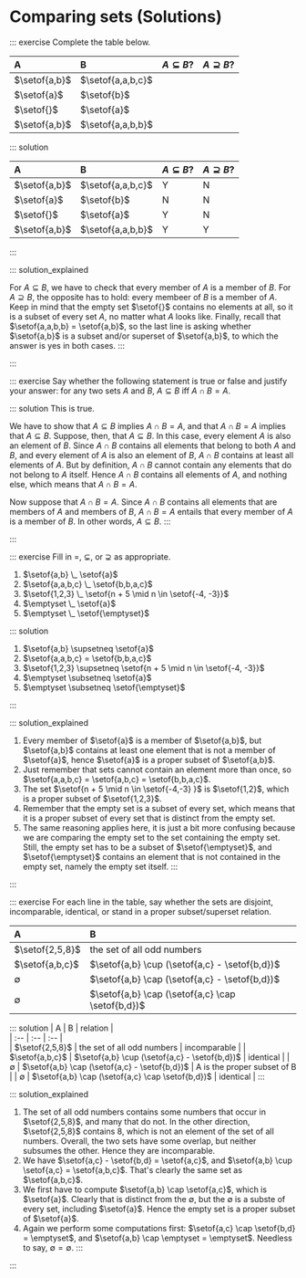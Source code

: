 # Comparing sets (Solutions)

::: exercise
Complete the table below.

| A             | B                 | $A \subseteq B$? | $A \supseteq B$? | 
| :--           | :--               | :--              | :--              | 
| $\setof{a,b}$ | $\setof{a,a,b,c}$ |                  |                  | 
| $\setof{a}$   | $\setof{b}$       |                  |                  | 
| $\setof{}$    | $\setof{a}$       |                  |                  | 
| $\setof{a,b}$ | $\setof{a,a,b,b}$ |                  |                  | 

::: solution

| A             | B                 | $A \subseteq B$? | $A \supseteq B$? | 
| :--           | :--               | :--              | :--              | 
| $\setof{a,b}$ | $\setof{a,a,b,c}$ |         Y        |         N        | 
| $\setof{a}$   | $\setof{b}$       |         N        |         N        | 
| $\setof{}$    | $\setof{a}$       |         Y        |         N        | 
| $\setof{a,b}$ | $\setof{a,a,b,b}$ |         Y        |         Y        | 
:::

::: solution_explained

For $A \subseteq B$, we have to check that every member of $A$ is a member of $B$.
For $A \supseteq B$, the opposite has to hold: every membeer of $B$ is a member of $A$.
Keep in mind that the empty set $\setof{}$ contains no elements at all, so it is a subset of every set $A$, no matter what $A$ looks like.
Finally, recall that $\setof{a,a,b,b} = \setof{a,b}$, so the last line is asking whether $\setof{a,b}$ is a subset and/or superset of $\setof{a,b}$, to which the answer is yes in both cases.
:::

:::

::: exercise
Say whether the following statement is true or false and justify your answer:
for any two sets $A$ and $B$, $A \subseteq B$ iff $A \cap B = A$.

::: solution
This is true.

We have to show that $A \subseteq B$ implies $A \cap B = A$, and that $A \cap B = A$ implies that $A \subseteq B$.
Suppose, then, that $A \subseteq B$.
In this case, every element $A$ is also an element of $B$.
Since $A \cap B$ contains all elements that belong to both $A$ and $B$, and every element of $A$ is also an element of $B$, $A \cap B$ contains at least all elements of $A$.
But by definition, $A \cap B$ cannot contain any elements that do not belong to $A$ itself.
Hence $A \cap B$ contains all elements of $A$, and nothing else, which means that $A \cap B = A$.

Now suppose that $A \cap B = A$.
Since $A \cap B$ contains all elements that are members of $A$ and members of $B$, $A \cap B = A$ entails that every member of $A$ is a member of $B$.
In other words, $A \subseteq B$.
:::

:::

::: exercise
Fill in $=$, $\subsetneq$, or $\supsetneq$ as appropriate.

1. $\setof{a,b} \_ \setof{a}$
1. $\setof{a,a,b,c} \_ \setof{b,b,a,c}$
1. $\setof{1,2,3} \_ \setof{n + 5 \mid n \in \setof{-4, -3}}$
1. $\emptyset \_ \setof{a}$
1. $\emptyset \_ \setof{\emptyset}$

::: solution
1. $\setof{a,b} \supsetneq \setof{a}$
1. $\setof{a,a,b,c} = \setof{b,b,a,c}$
1. $\setof{1,2,3} \supsetneq \setof{n + 5 \mid n \in \setof{-4, -3}}$
1. $\emptyset \subsetneq \setof{a}$
1. $\emptyset \subsetneq \setof{\emptyset}$

:::

::: solution_explained
1. Every member of $\setof{a}$ is a member of $\setof{a,b}$, but $\setof{a,b}$ contains at least one element that is not a member of $\setof{a}$, hence $\setof{a}$ is a proper subset of $\setof{a,b}$.
1. Just remember that sets cannot contain an element more than once, so $\setof{a,a,b,c} = \setof{a,b,c} = \setof{b,b,a,c}$.
1. The set $\setof{n + 5 \mid n \in \setof{-4,-3} }$ is $\setof{1,2}$, which is a proper subset of $\setof{1,2,3}$.
1. Remember that the empty set is a subset of every set, which means that it is a proper subset of every set that is distinct from the empty set.
1. The same reasoning applies here, it is just a bit more confusing because we are comparing the empty set to the set containing the empty set.
   Still, the empty set has to be a subset of $\setof{\emptyset}$, and $\setof{\emptyset}$ contains an element that is not contained in the empty set, namely the empty set itself.
:::

:::

::: exercise
For each line in the table, say whether the sets are disjoint, incomparable, identical, or stand in a proper subset/superset relation.

| A               | B                                                 | 
| :--             | :--                                               | 
| $\setof{2,5,8}$ | the set of all odd numbers                        | 
| $\setof{a,b,c}$ | $\setof{a,b} \cup (\setof{a,c} - \setof{b,d})$    | 
| $\emptyset$     | $\setof{a,b} \cap (\setof{a,c} - \setof{b,d})$    | 
| $\emptyset$     | $\setof{a,b} \cap (\setof{a,c} \cap \setof{b,d})$ | 
 
::: solution
| A               | B                                                 |  relation                   |   
| :--             | :--                                               | :--                         |  
| $\setof{2,5,8}$ | the set of all odd numbers                        | incomparable                |
| $\setof{a,b,c}$ | $\setof{a,b} \cup (\setof{a,c} - \setof{b,d})$    | identical                   |
| $\emptyset$     | $\setof{a,b} \cap (\setof{a,c} - \setof{b,d})$    | A is the proper subset of B |
| $\emptyset$     | $\setof{a,b} \cap (\setof{a,c} \cap \setof{b,d})$ | identical                   |
:::

::: solution_explained

1. The set of all odd numbers contains some numbers that occur in $\setof{2,5,8}$, and many that do not.
   In the other direction, $\setof{2,5,8}$ contains $8$, which is not an element of the set of all numbers.
   Overall, the two sets have some overlap, but neither subsumes the other.
   Hence they are incomparable.
1. We have $\setof{a,c} - \setof{b,d} = \setof{a,c}$, and $\setof{a,b} \cup \setof{a,c} = \setof{a,b,c}$.
   That's clearly the same set as $\setof{a,b,c}$.
1. We first have to compute $\setof{a,b} \cap \setof{a,c}$, which is $\setof{a}$.
   Clearly that is distinct from the $\emptyset$, but the $\emptyset$ is a subste of every set, including $\setof{a}$.
   Hence the empty set is a proper subset of $\setof{a}$.
1. Again we perform some computations first: $\setof{a,c} \cap \setof{b,d} = \emptyset$, and $\setof{a,b} \cap \emptyset = \emptyset$.
   Needless to say, $\emptyset = \emptyset$.
:::

:::
